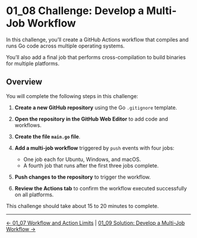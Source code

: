 # 01_08 Challenge: Develop a Multi-Job Workflow

In this challenge, you’ll create a GitHub Actions workflow that compiles and runs Go code across multiple operating systems.

You’ll also add a final job that performs cross-compilation to build binaries for multiple platforms.

## Overview

You will complete the following steps in this challenge:

1. **Create a new GitHub repository** using the Go `.gitignore` template.
2. **Open the repository in the GitHub Web Editor** to add code and workflows.
3. **Create the file `main.go` file**.
4. **Add a multi-job workflow** triggered by `push` events with four jobs:

   * One job each for Ubuntu, Windows, and macOS.
   * A fourth job that runs after the first three jobs complete.

5. **Push changes to the repository** to trigger the workflow.
6. **Review the Actions tab** to confirm the workflow executed successfully on all platforms.

This challenge should take about 15 to 20 minutes to complete.

<!-- FooterStart -->
---
[← 01_07 Workflow and Action Limits](../01_07_workflow_action_limits/README.md) | [01_09 Solution: Develop a Multi-Job Workflow →](../01_09_solution_develop_a_multijob_workflow/README.md)
<!-- FooterEnd -->
